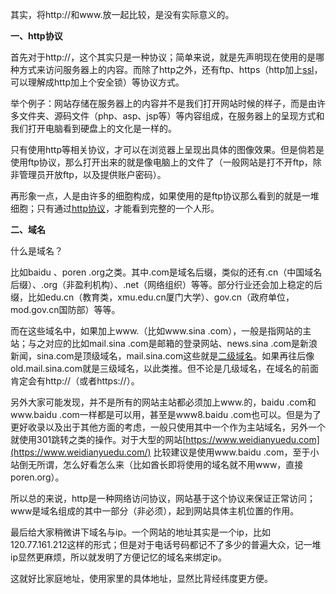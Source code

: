 其实，将http://和www.放一起比较，是没有实际意义的。

**一、http协议**

首先对于http://，这个其实只是一种协议；简单来说，就是先声明现在使用的是哪种方式来访问服务器上的内容。而除了http之外，还有ftp、https（http加上[ssl](https://so.csdn.net/so/search?q=ssl&spm=1001.2101.3001.7020)，可以理解成http加上个安全锁）等协议方式。

举个例子：网站存储在服务器上的内容并不是我们打开网站时候的样子，而是由许多文件夹、源码文件（php、asp、jsp等）等内容组成，在服务器上的呈现方式和我们打开电脑看到硬盘上的文化是一样的。

只有使用http等相关协议，才可以在浏览器上呈现出具体的图像效果。但是倘若是使用ftp协议，那么打开出来的就是像电脑上的文件了（一般网站是打不开ftp，除非管理员开放ftp，以及提供账户密码）。

再形象一点，人是由许多的细胞构成，如果使用的是ftp协议那么看到的就是一堆细胞；只有通过[http协议](https://so.csdn.net/so/search?q=http协议&spm=1001.2101.3001.7020)，才能看到完整的一个人形。

**二、域名**

什么是域名？

比如baidu 、poren .org之类。其中.com是域名后缀，类似的还有.cn（中国域名后缀）、.org（非盈利机构）、.net（网络组织）等等。部分行业还会加上稳定的后缀，比如edu.cn（教育类，xmu.edu.cn厦门大学）、gov.cn（政府单位，mod.gov.cn国防部）等等。

而在这些域名中，如果加上www.（比如www.sina .com），一般是指网站的主站；与之对应的比如mail.sina .com是邮箱的登录网站、news.sina .com是新浪新闻，sina.com是顶级域名，mail.sina.com这些就是[二级域名](https://so.csdn.net/so/search?q=二级域名&spm=1001.2101.3001.7020)。如果再往后像old.mail.sina.com就是三级域名，以此类推。但不论是几级域名，在域名的前面肯定会有http://（或者https://）。

另外大家可能发现，并不是所有的网站主站都必须加上www.的，baidu .com和www.baidu .com一样都是可以用，甚至是www8.baidu .com也可以。但是为了更好收录以及出于其他方面的考虑，一般只使用其中一个作为主站域名，另外一个就使用301跳转之类的操作。对于大型的网站[https://www.weidianyuedu.com](https://www.weidianyuedu.com/) 比较建议是使用www.baidu .com，至于小站倒无所谓，怎么好看怎么来（比如酋长即将使用的域名就不用www，直接poren.org）。

所以总的来说，http是一种网络访问协议，网站基于这个协议来保证正常访问；www是域名组成的其中一部分（非必须），起到网站具体主机位置的作用。

最后给大家稍微讲下域名与ip。一个网站的地址其实是一个ip，比如120.77.161.212这样的形式；但是对于电话号码都记不了多少的普遍大众，记一堆ip显然更麻烦，所以就发明了方便记忆的域名来绑定ip。



这就好比家庭地址，使用家里的具体地址，显然比背经纬度更方便。